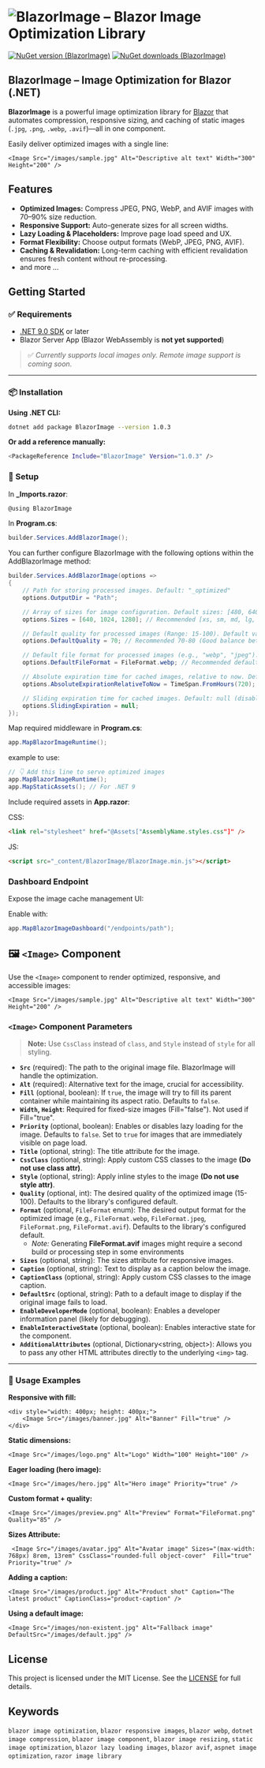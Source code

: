 # ![BlazorImage – Blazor Image Optimization Library](banner.png)

[![NuGet version (BlazorImage)](https://img.shields.io/nuget/v/BlazorImage.svg?style=flat-square)](https://www.nuget.org/packages/BlazorImage/)
[![NuGet downloads (BlazorImage)](https://img.shields.io/nuget/dt/BlazorImage.svg?logo=nuget&label=nuget%20downloads&color=ff5c9b)](https://www.nuget.org/packages/BlazorImage)

## BlazorImage – Image Optimization for Blazor (.NET)
**BlazorImage** is a powerful image optimization library for [Blazor](https://dotnet.microsoft.com/en-us/apps/aspnet/web-apps/blazor) that automates compression, responsive sizing, and caching of static images (`.jpg`, `.png`, `.webp`, `.avif`)—all in one component.


Easily deliver optimized images with a single line:

```razor
<Image Src="/images/sample.jpg" Alt="Descriptive alt text" Width="300" Height="200" />
```

## Features

- **Optimized Images:** Compress JPEG, PNG, WebP, and AVIF images with 70–90% size reduction.
- **Responsive Support:** Auto-generate sizes for all screen widths.
- **Lazy Loading & Placeholders:** Improve page load speed and UX.
- **Format Flexibility:** Choose output formats (WebP, JPEG, PNG, AVIF).
- **Caching & Revalidation:** Long-term caching with efficient revalidation ensures fresh content without re-processing.
-  and more ...

## Getting Started

### ✅ Requirements

- [.NET 9.0 SDK](https://dotnet.microsoft.com/en-us/download) or later
- Blazor Server App (Blazor WebAssembly is **not yet supported**)

> ✅ *Currently supports local images only. Remote image support is coming soon.*

---

### 📦 Installation

**Using .NET CLI:**

```bash
dotnet add package BlazorImage --version 1.0.3
```

**Or add a reference manually:**
```bash
<PackageReference Include="BlazorImage" Version="1.0.3" />
```


### 🧩 Setup

In **_Imports.razor**:

```csharp
@using BlazorImage
```

In **Program.cs**:

```csharp
builder.Services.AddBlazorImage();
```
You can further configure BlazorImage with the following options within the AddBlazorImage method:
```csharp
builder.Services.AddBlazorImage(options =>
{
    // Path for storing processed images. Default: "_optimized"
    options.OutputDir = "Path"; 

    // Array of sizes for image configuration. Default sizes: [480, 640, 768, 1024, 1280, 1536]
    options.Sizes = [640, 1024, 1280]; // Recommended [xs, sm, md, lg, xl, 2xl, ...] to Covers common screen widths for responsive design

    // Default quality for processed images (Range: 15-100). Default value: 75
    options.DefaultQuality = 70; // Recommended 70-80 (Good balance between quality and size)

    // Default file format for processed images (e.g., "webp", "jpeg"). Default: "webp"
    options.DefaultFileFormat = FileFormat.webp; // Recommended default: FileFormat.webp (Offers superior compression and quality where supported)

    // Absolute expiration time for cached images, relative to now. Default: 720 hours (30 days)
    options.AbsoluteExpirationRelativeToNow = TimeSpan.FromHours(720); 

    // Sliding expiration time for cached images. Default: null (disabled)
    options.SlidingExpiration = null;
});
```

Map required middleware in **Program.cs**:

```csharp
app.MapBlazorImageRuntime();
```

example to use:
```csharp
// 👇 Add this line to serve optimized images
app.MapBlazorImageRuntime();
app.MapStaticAssets(); // For .NET 9
```

Include required assets in **App.razor**:

CSS:

```html
<link rel="stylesheet" href="@Assets["AssemblyName.styles.css"]" />
```

 JS:
 ```html
<script src="_content/BlazorImage/BlazorImage.min.js"></script>
```

 
### Dashboard Endpoint

Expose the image cache management UI:

Enable with:

```csharp
app.MapBlazorImageDashboard("/endpoints/path");
```
 
## 🖼️ `<Image>` Component

Use the `<Image>` component to render optimized, responsive, and accessible images:

```razor
<Image Src="/images/sample.jpg" Alt="Descriptive alt text" Width="300" Height="200" />
```
###  `<Image>` Component Parameters

> **Note:** Use `CssClass` instead of `class`, and `Style` instead of `style` for all styling.

* **`Src`** (required): The path to the original image file. BlazorImage will handle the optimization.
* **`Alt`** (required): Alternative text for the image, crucial for accessibility.
* **`Fill`** (optional, boolean): If `true`, the image will try to fill its parent container while maintaining its aspect ratio. Defaults to `false`.
* **`Width`, `Height`**: Required for fixed-size images (Fill="false"). Not used if Fill="true".
* **`Priority`** (optional, boolean): Enables or disables lazy loading for the image. Defaults to `false`. Set to `true` for images that are immediately visible on page load.
* **`Title`** (optional, string): The title attribute for the image.
* **`CssClass`** (optional, string): Apply custom CSS classes to the image **(Do not use class attr)**.
* **`Style`** (optional, string): Apply inline styles to the image **(Do not use style attr)**.
* **`Quality`** (optional, int): The desired quality of the optimized image (15-100). Defaults to the library's configured default.
* **`Format`** (optional, `FileFormat` enum): The desired output format for the optimized image (e.g., `FileFormat.webp`, `FileFormat.jpeg`, `FileFormat.png`, `FileFormat.avif`). Defaults to the library's configured default.
    * *Note:* Generating **FileFormat.avif** images might require a second build or processing step in some environments
* **`Sizes`** (optional, string): The sizes attribute for responsive images.	
* **`Caption`** (optional, string): Text to display as a caption below the image.
* **`CaptionClass`** (optional, string): Apply custom CSS classes to the image caption.
* **`DefaultSrc`** (optional, string): Path to a default image to display if the original image fails to load.
* **`EnableDeveloperMode`** (optional, boolean): Enables a developer information panel (likely for debugging).
* **`EnableInteractiveState`** (optional, boolean): Enables interactive state for the component.
* **`AdditionalAttributes`** (optional, Dictionary<string, object>): Allows you to pass any other HTML attributes directly to the underlying `<img>` tag.

---

### 📘 Usage Examples

**Responsive with fill:**

```razor
<div style="width: 400px; height: 400px;">
    <Image Src="/images/banner.jpg" Alt="Banner" Fill="true" />
</div>
```

**Static dimensions:**

```razor
<Image Src="/images/logo.png" Alt="Logo" Width="100" Height="100" />
```

**Eager loading (hero image):**

```razor
<Image Src="/images/hero.jpg" Alt="Hero image" Priority="true" />
```

**Custom format + quality:**

```razor
<Image Src="/images/preview.png" Alt="Preview" Format="FileFormat.png" Quality="85" />
```

**Sizes Attribute:**

```razor
 <Image Src="/images/avatar.jpg" Alt="Avatar image" Sizes="(max-width: 768px) 8rem, 13rem" CssClass="rounded-full object-cover"  Fill="true" Priority="true" />
```

**Adding a caption:**

```razor
<Image Src="/images/product.jpg" Alt="Product shot" Caption="The latest product" CaptionClass="product-caption" />
```

**Using a default image:**
```razor
<Image Src="/images/non-existent.jpg" Alt="Fallback image" DefaultSrc="/images/default.jpg" />
```

##  License
This project is licensed under the MIT License. See the [LICENSE](LICENSE.txt) for full details.

## Keywords

`blazor image optimization`, `blazor responsive images`, `blazor webp`, `dotnet image compression`, `blazor image component`, `blazor image resizing`, `static image optimization`, `blazor lazy loading images`, `blazor avif`, `aspnet image optimization`, `razor image library`
